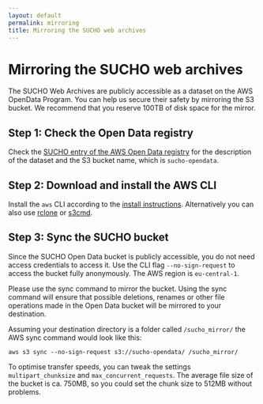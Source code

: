 ```yaml
---
layout: default
permalink: mirroring
title: Mirroring the SUCHO web archives
---
```

<base target="_blank">

# Mirroring the SUCHO web archives

The SUCHO Web Archives are publicly accessible as a dataset on the AWS OpenData Program. You can help us secure their safety by mirroring the S3 bucket. We recommend that you reserve 100TB of disk space for the mirror.

## Step 1: Check the Open Data registry

Check the [SUCHO entry of the AWS Open Data registry](https://registry.opendata.aws/sucho/) for the description of the dataset and the S3 bucket name, which is `sucho-opendata`.

## Step 2: Download and install the AWS CLI

Install the `aws` CLI according to the [install instructions](https://aws.amazon.com/cli/). Alternatively you can also use [rclone](https://rclone.org/) or [s3cmd](https://s3tools.org/s3cmd).

## Step 3: Sync the SUCHO bucket

Since the SUCHO Open Data bucket is publicly accessible, you do not need access credentials to access it. Use the CLI flag `--no-sign-request` to access the bucket fully anonymously. The AWS region is `eu-central-1`.

Please use the sync command to mirror the bucket. Using the sync command will ensure that possible deletions, renames or other file operations made in the Open Data bucket will be mirrored to your destination.

Assuming your destination directory is a folder called `/sucho_mirror/` the AWS sync command would look like this:
```
aws s3 sync --no-sign-request s3://sucho-opendata/ /sucho_mirror/
```

To optimise transfer speeds, you can tweak the settings `multipart_chunksize` and `max_concurrent_requests`. The average file size of the bucket is ca. 750MB, so you could set the chunk size to 512MB without problems.


   
